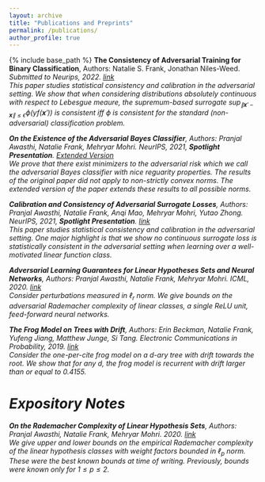 ```yaml
---
layout: archive
title: "Publications and Preprints"
permalink: /publications/
author_profile: true
---
```

{% include base_path %}
**The Consistency of Adversarial Training for Binary Classification**, Authors: Natalie S. Frank, Jonathan Niles-Weed. <i>Submitted to Neurips<i>, 2022. [link](https://arxiv.org/abs/2206.09099)<br>
This paper studies statistical consistency and calibration in the adversarial setting. We show that when considering distributions absolutely continuous with respect to Lebesgue meaure, the supremum-based surrogate $\sup_{\|\mathbf x'-\mathbf x\|\leq \epsilon} \phi(yf(\mathbf x'))$ is consistent iff $\phi$ is consistent for the standard (non-adversarial) classification problem.

**On the Existence of the Adversarial Bayes Classifier**,  Authors: Pranjal Awasthi, Natalie Frank, Mehryar Mohri. <i>NeurIPS</i>, 2021, **Spotlight Presentation**. [Extended Version](https://arxiv.org/pdf/2112.01694.pdf)<br>
We prove that there exist minimizers to the adversarial risk which we call the *adversarial Bayes classifier* with nice reguarity properties. The results of the original paper did not apply to non-strictly convex norms. The extended version of the paper extends these results to all possible norms.

**Calibration and Consistency of Adversarial Surrogate Losses**,  Authors: Pranjal Awasthi, Natalie Frank, Anqi Mao, Mehryar Mohri, Yutao Zhong. <i>NeurIPS</i>, 2021, **Spotlight Presentation**. [link](https://arxiv.org/abs/2104.09658)<br>
This paper studies statistical consistency and calibration in the adversarial setting. One major highlight is that we show no continuous surrogate loss is statistically consistent in the adversarial setting when learning over a well-motivated linear function class.

**Adversarial Learning Guarantees for Linear Hypotheses Sets and Neural Networks**,  Authors: Pranjal Awasthi, Natalie Frank, Mehryar Mohri. <i>ICML</i>, 2020. [link](http://proceedings.mlr.press/v119/awasthi20a.html)<br>
Consider perturbations measured in $\ell_r$ norm. We give bounds on the adversarial Rademacher complexity of linear classes, a single ReLU unit, feed-forward neural networks.

**The Frog Model on Trees with Drift**,  Authors: Erin Beckman, Natalie Frank, Yufeng Jiang, Matthew Junge, Si Tang. <i>Electronic Communications in Probability</i>, 2019. [link](https://projecteuclid.org/journals/electronic-communications-in-probability/volume-24/issue-none/The-frog-model-on-trees-with-drift/10.1214/19-ECP235.full)<br>
Consider the one-per-cite frog model on a $d$-ary tree with drift towards the root. We show that for any $d$, the frog model is recurrent with drift larger than or equal to $0.4155$. 
  
# Expository Notes
  
**On the Rademacher Complexity of Linear Hypothesis Sets**, Authors: Pranjal Awasthi, Natalie Frank, Mehryar Mohri. 2020. [link](https://arxiv.org/abs/2007.11045)<br>
We give upper and lower bounds on the empirical Rademacher complexity of the linear hypothesis classes with weight factors bounded in $\ell_p$ norm. These were the best known bounds at time of writing. Previously, bounds were known only for $1\leq p \leq 2$.
